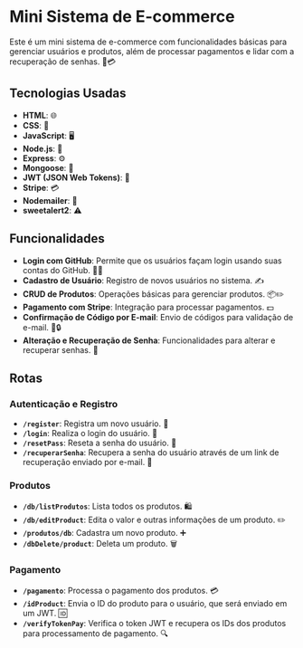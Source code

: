 # Mini Sistema de E-commerce

Este é um mini sistema de e-commerce com funcionalidades básicas para gerenciar usuários e produtos, além de processar pagamentos e lidar com a recuperação de senhas. 🛒💳

## Tecnologias Usadas

- **HTML**: 🌐
- **CSS**: 🎨
- **JavaScript**: 🖥️
- **Node.js**: 🚀
- **Express**: ⚙️
- **Mongoose**: 🐍
- **JWT (JSON Web Tokens)**: 🔑
- **Stripe**: 💳
- **Nodemailer**: 📧
- **sweetalert2**: ⚠️

## Funcionalidades

- **Login com GitHub**: Permite que os usuários façam login usando suas contas do GitHub. 🐙🔑
- **Cadastro de Usuário**: Registro de novos usuários no sistema. ✍️
- **CRUD de Produtos**: Operações básicas para gerenciar produtos. 📦✏️
- **Pagamento com Stripe**: Integração para processar pagamentos. 💵
- **Confirmação de Código por E-mail**: Envio de códigos para validação de e-mail. 📧🔒
- **Alteração e Recuperação de Senha**: Funcionalidades para alterar e recuperar senhas. 🔐

## Rotas

### Autenticação e Registro

- **`/register`**: Registra um novo usuário. 📝
- **`/login`**: Realiza o login do usuário. 🔑
- **`/resetPass`**: Reseta a senha do usuário. 🔄
- **`/recuperarSenha`**: Recupera a senha do usuário através de um link de recuperação enviado por e-mail. 📨

### Produtos

- **`/db/listProdutos`**: Lista todos os produtos. 🛍️
- **`/db/editProduct`**: Edita o valor e outras informações de um produto. ✏️
- **`/produtos/db`**: Cadastra um novo produto. ➕
- **`/dbDelete/product`**: Deleta um produto. 🗑️

### Pagamento

- **`/pagamento`**: Processa o pagamento dos produtos. 💳
- **`/idProduct`**: Envia o ID do produto para o usuário, que será enviado em um JWT. 🆔
- **`/verifyTokenPay`**: Verifica o token JWT e recupera os IDs dos produtos para processamento de pagamento. 🔍
